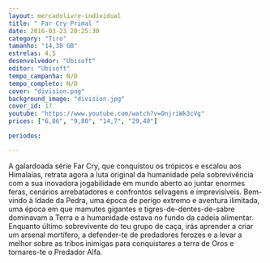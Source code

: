 ```yaml
---
layout: mercadolivre-individual
title: " Far Cry Primal "
date: 2016-03-23 20:25:30
category: "Tiro"
tamanho: "14,38 GB"
estrelas: 4,5
desenvolvedor: "Ubisoft"
editor: "Ubisoft"
tempo_campanha: N/D
tempo_completo: N/D
cover: "division.png"
background_image: "division.jpg"
cover_id: 17
youtube: "https://www.youtube.com/watch?v=OnjriWk3cVg"
prices: ["6,86", "9,80", "14,7", "29,40"]

periodos:

---
```


A galardoada série Far Cry, que conquistou os trópicos e escalou aos Himalaias, retrata agora a luta original da humanidade pela sobrevivência com a sua inovadora jogabilidade em mundo aberto ao juntar enormes feras, cenários arrebatadores e confrontos selvagens e imprevisíveis.  Bem-vindo à Idade da Pedra, uma época de perigo extremo e aventura ilimitada, uma época em que mamutes gigantes e tigres-de-dentes-de-sabre dominavam a Terra e a humanidade estava no fundo da cadeia alimentar. Enquanto último sobrevivente do teu grupo de caça, irás aprender a criar um arsenal mortífero, a defender-te de predadores ferozes e a levar a melhor sobre as tribos inimigas para conquistares a terra de Oros e tornares-te o Predador Alfa.
